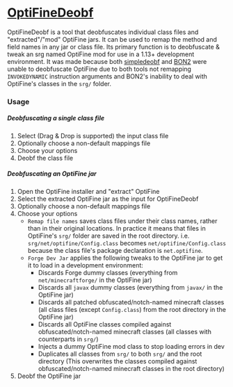 # [OptiFineDeobf](https://github.com/Cadiboo/OptiFineDeobf)
OptiFineDeobf is a tool that deobfuscates individual class files and "extracted"/"mod" OptiFine jars.
It can be used to remap the method and field names in any jar or class file.
Its primary function is to deobfuscate & tweak an srg named OptiFine mod for use in a 1.13+ development environment.
It was made because both [simpledeobf](https://github.com/octarine-noise/simpledeobf) and [BON2](https://github.com/tterrag1098/BON2) were unable to deobfuscate OptiFine due to both tools not remapping `INVOKEDYNAMIC` instruction arguments and BON2's inability to deal with OptiFine's classes in the `srg/` folder.
### Usage
##### Deobfuscating a single class file
1) Select (Drag & Drop is supported) the input class file
2) Optionally choose a non-default mappings file
3) Choose your options
4) Deobf the class file
##### Deobfuscating an OptiFine jar
1) Open the OptiFine installer and "extract" OptiFine
2) Select the extracted OptiFine jar as the input for OptiFineDeobf
3) Optionally choose a non-default mappings file
4) Choose your options
    - `Remap file names` saves class files under their class names, rather than in their original locations. In practice it means that files in OptiFine's `srg/` folder are saved in the root directory. i.e. `srg/net/optifine/Config.class` becomes `net/optifine/Config.class` because the class file's package declaration is `net.optifine`.
    - `Forge Dev Jar` applies the following tweaks to the OptiFine jar to get it to load in a development environment:
        - Discards Forge dummy classes (everything from `net/minecraftforge/` in the OptiFine jar)
        - Discards all `javax` dummy classes (everything from `javax/` in the OptiFine jar)
        - Discards all patched obfuscated/notch-named minecraft classes (all class files (except `Config.class`) from the root directory in the OptiFine jar)
        - Discards all OptiFine classes compiled against obfuscated/notch-named minecraft classes (all classes with counterparts in `srg/`)
        - Injects a dummy OptiFine mod class to stop loading errors in dev
        - Duplicates all classes from `srg/` to both `srg/` and the root directory (This overwrites the classes compiled against obfuscated/notch-named minecraft classes in the root directory)
4) Deobf the OptiFine jar  
